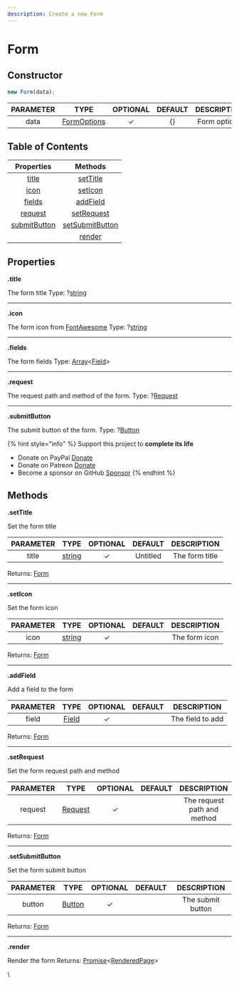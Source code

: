 ```yaml
---
description: Create a new Form
---
```


# Form

## Constructor

```javascript
new Form(data);
```

| PARAMETER |                    TYPE                   | OPTIONAL | DEFAULT |  DESCRIPTION |
| :-------: | :---------------------------------------: | :------: | :-----: | :----------: |
|    data   | [FormOptions](../typedefs/FormOptions.md) |     ✓    |    {}   | Form options |

## Table of Contents

|              Properties              |                   Methods                  |
| :----------------------------------: | :----------------------------------------: |
|        [title](form.md#title)        |        [setTitle](form.md#settitle)        |
|         [icon](form.md#icon)         |         [setIcon](form.md#seticon)         |
|       [fields](form.md#fields)       |        [addField](form.md#addfield)        |
|      [request](form.md#request)      |      [setRequest](form.md#setrequest)      |
| [submitButton](form.md#submitbutton) | [setSubmitButton](form.md#setsubmitbutton) |
|                                      |          [render](form.md#render)          |

## Properties

**.title**

The form title Type: ?[string](https://developer.mozilla.org/en-US/docs/Web/JavaScript/Reference/Global\_Objects/String)

***

**.icon**

The form icon from [FontAwesome](https://fontawesome.com/icons?d=gallery) Type: ?[string](https://developer.mozilla.org/en-US/docs/Web/JavaScript/Reference/Global\_Objects/String)

***

**.fields**

The form fields Type: [Array](https://developer.mozilla.org/en-US/docs/Web/JavaScript/Reference/Global\_Objects/Array)<[Field](../typedefs/FieldOptions.md)>

***

**.request**

The request path and method of the form. Type: ?[Request](../typedefs/RequestOptions.md)

***

**.submitButton**

The submit button of the form. Type: ?[Button](../typedefs/ButtonOptions.md)



{% hint style="info" %}
Support this project to **complete its life**

* Donate on PayPal [Donate](https://www.paypal.me/abd0009)
* Donate on Patreon [Donate](https://www.patreon.com/abdo9)
* Become a sponsor on GitHub [Sponsor](https://github.com/sponsors/abdooo9)
{% endhint %}

## Methods

**.setTitle**

Set the form title

| PARAMETER |                                                TYPE                                                | OPTIONAL |  DEFAULT |   DESCRIPTION  |
| :-------: | :------------------------------------------------------------------------------------------------: | :------: | :------: | :------------: |
|   title   | [string](https://developer.mozilla.org/en-US/docs/Web/JavaScript/Reference/Global\_Objects/String) |     ✓    | Untitled | The form title |

Returns: [Form](form.md)

***

**.setIcon**

Set the form icon

| PARAMETER |                                                TYPE                                                | OPTIONAL | DEFAULT |  DESCRIPTION  |
| :-------: | :------------------------------------------------------------------------------------------------: | :------: | :-----: | :-----------: |
|    icon   | [string](https://developer.mozilla.org/en-US/docs/Web/JavaScript/Reference/Global\_Objects/String) |     ✓    |         | The form icon |

Returns: [Form](form.md)

***

**.addField**

Add a field to the form

| PARAMETER |                 TYPE                 | OPTIONAL | DEFAULT |    DESCRIPTION   |
| :-------: | :----------------------------------: | :------: | :-----: | :--------------: |
|   field   | [Field](../typedefs/FieldOptions.md) |     ✓    |         | The field to add |

Returns: [Form](form.md)

***

**.setRequest**

Set the form request path and method

| PARAMETER |                   TYPE                   | OPTIONAL | DEFAULT |         DESCRIPTION         |
| :-------: | :--------------------------------------: | :------: | :-----: | :-------------------------: |
|  request  | [Request](../typedefs/RequestOptions.md) |     ✓    |         | The request path and method |

Returns: [Form](form.md)

***

**.setSubmitButton**

Set the form submit button

| PARAMETER |                  TYPE                  | OPTIONAL | DEFAULT |    DESCRIPTION    |
| :-------: | :------------------------------------: | :------: | :-----: | :---------------: |
|   button  | [Button](../typedefs/ButtonOptions.md) |     ✓    |         | The submit button |

Returns: [Form](form.md)

***

**.render**

Render the form Returns: [Promise](https://developer.mozilla.org/en-US/docs/Web/JavaScript/Reference/Global\_Objects/Promise)<[RenderedPage](../typedefs/RenderedPage.md)>

\

